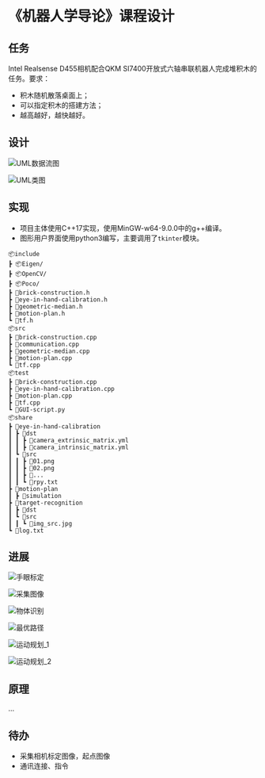 # 《机器人学导论》课程设计

## 任务

Intel Realsense D455相机配合QKM SI7400开放式六轴串联机器人完成堆积木的任务。要求：

- 积木随机散落桌面上；
- 可以指定积木的搭建方法；
- 越高越好，越快越好。

## 设计

![UML数据流图](share/docs/graphics/UML数据流图.svg)

![UML类图](share/docs/graphics/UML类图.svg)

## 实现

- 项目主体使用C++17实现，使用MinGW-w64-9.0.0中的g++编译。
- 图形用户界面使用python3编写，主要调用了`tkinter`模块。

```
📦include
┣ 📦Eigen/
┣ 📦OpenCV/
┣ 📦Poco/
┣ 📜brick-construction.h
┣ 📜eye-in-hand-calibration.h
┣ 📜geometric-median.h
┣ 📜motion-plan.h
┗ 📜tf.h
📦src
┣ 📜brick-construction.cpp
┣ 📜communication.cpp
┣ 📜geometric-median.cpp
┣ 📜motion-plan.cpp
┗ 📜tf.cpp
📦test
┣ 📜brick-construction.cpp
┣ 📜eye-in-hand-calibration.cpp
┣ 📜motion-plan.cpp
┣ 📜tf.cpp
┗ 📜GUI-script.py
📦share
┣ 📂eye-in-hand-calibration
┃ ┣ 📂dst
┃ ┃ ┣ 📜camera_extrinsic_matrix.yml
┃ ┃ ┣ 📜camera_intrinsic_matrix.yml
┃ ┗ 📂src
┃ ┃ ┣ 📜01.png
┃ ┃ ┣ 📜02.png
┃ ┃ ┣ 📜...
┃ ┃ ┗ 📜rpy.txt
┣ 📂motion-plan
┃ ┣ 📂simulation
┣ 📂target-recognition
┃ ┣ 📂dst
┃ ┗ 📂src
┃ ┃ ┗ 📜img_src.jpg
┗ 📜log.txt
```

## 进展

![手眼标定](share/docs/graphics/手眼标定.png)

![采集图像](share/docs/graphics/采集图像.png)

![物体识别](share/docs/graphics/物体识别.png)

![最优路径](share/docs/graphics/最优路径.png)

![运动规划_1](share/docs/graphics/运动规划_1.png)

![运动规划_2](share/docs/graphics/运动规划_2.png)

## 原理

…

## 待办

- 采集相机标定图像，起点图像
- 通讯连接、指令
